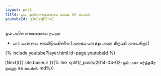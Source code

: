 ```yaml
---
layout: post
title: ஓம் அனௌக்ஷதையை நமஹ ௧௧ டைம்ஸ்
youtubeId: gJuDzqMZneI
---
```

 
 
 ஓம் அனௌக்ஷதையை நமஹ  
 
 -  யார் உணவை சாப்பிடுவதில்லை (அதைப் பார்த்து அவர் திருப்தி அடைகிறார்) 
 
  
 
  
 
 
 
 
 
 


{% include youtubePlayer.html id=page.youtubeId %}
 
[Next]({{ site.baseurl }}{% link  split1/_posts/2014-04-02-ஓம் மகா கர்த்தரே நமஹ ௧௧ டைம்ஸ்.md%})
 
